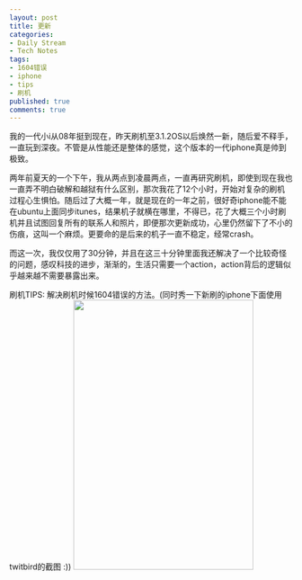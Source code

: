 ```yaml
---
layout: post
title: 更新
categories:
- Daily Stream
- Tech Notes
tags:
- 1604错误
- iphone
- tips
- 刷机
published: true
comments: true
---
```

<p>我的一代小i从08年挺到现在，昨天刷机至3.1.2OS以后焕然一新，随后爱不释手，一直玩到深夜。不管是从性能还是整体的感觉，这个版本的一代iphone真是帅到极致。</p>

<p>两年前夏天的一个下午，我从两点到凌晨两点，一直再研究刷机，即使到现在我也一直弄不明白破解和越狱有什么区别，那次我花了12个小时，开始对复杂的刷机过程心生惧怕。随后过了大概一年，就是现在的一年之前，很好奇iphone能不能在ubuntu上面同步itunes，结果机子就横在哪里，不得已，花了大概三个小时刷机并且试图回复所有的联系人和照片，即便那次更新成功，心里仍然留下了不小的伤痕，这叫一个麻烦。更要命的是后来的机子一直不稳定，经常crash。</p>

<p>而这一次，我仅仅用了30分钟，并且在这三十分钟里面我还解决了一个比较奇怪的问题，感叹科技的进步，渐渐的，生活只需要一个action，action背后的逻辑似乎越来越不需要暴露出来。</p>

<p>刷机TIPS: 解决刷机时候1604错误的方法。(同时秀一下新刷的iphone下面使用twitbird的截图 :))
<a href="http://blog.wangyaodi.com/wp-content/uploads/2010/04/20100412.jpg"><img src="http://blog.wangyaodi.com/wp-content/uploads/2010/04/20100412.jpg" alt="" title="TwitBird" width="320" height="480" class="aligncenter size-full wp-image-452" /></a></p>
